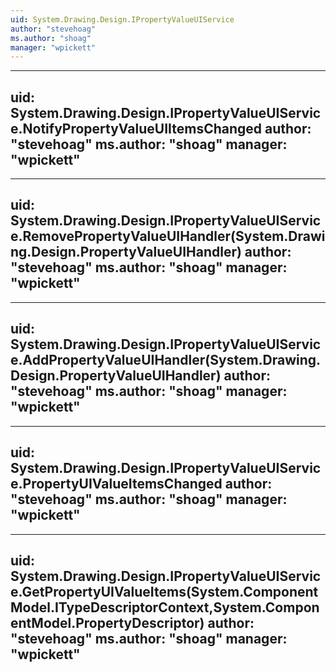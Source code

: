 ```yaml
---
uid: System.Drawing.Design.IPropertyValueUIService
author: "stevehoag"
ms.author: "shoag"
manager: "wpickett"
---
```


---
uid: System.Drawing.Design.IPropertyValueUIService.NotifyPropertyValueUIItemsChanged
author: "stevehoag"
ms.author: "shoag"
manager: "wpickett"
---

---
uid: System.Drawing.Design.IPropertyValueUIService.RemovePropertyValueUIHandler(System.Drawing.Design.PropertyValueUIHandler)
author: "stevehoag"
ms.author: "shoag"
manager: "wpickett"
---

---
uid: System.Drawing.Design.IPropertyValueUIService.AddPropertyValueUIHandler(System.Drawing.Design.PropertyValueUIHandler)
author: "stevehoag"
ms.author: "shoag"
manager: "wpickett"
---

---
uid: System.Drawing.Design.IPropertyValueUIService.PropertyUIValueItemsChanged
author: "stevehoag"
ms.author: "shoag"
manager: "wpickett"
---

---
uid: System.Drawing.Design.IPropertyValueUIService.GetPropertyUIValueItems(System.ComponentModel.ITypeDescriptorContext,System.ComponentModel.PropertyDescriptor)
author: "stevehoag"
ms.author: "shoag"
manager: "wpickett"
---
